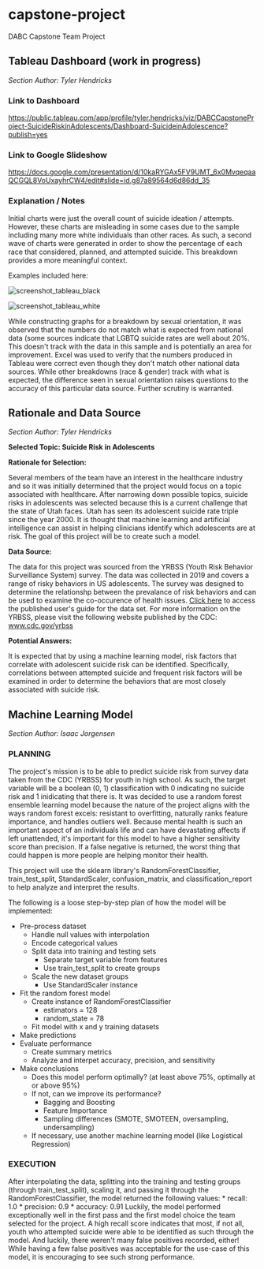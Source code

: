 # capstone-project
DABC Capstone Team Project

## Tableau Dashboard (work in progress)
*Section Author: Tyler Hendricks*

### Link to Dashboard
https://public.tableau.com/app/profile/tyler.hendricks/viz/DABCCapstoneProject-SuicideRiskinAdolescents/Dashboard-SuicideinAdolescence?publish=yes

### Link to Google Slideshow
https://docs.google.com/presentation/d/10kaRYGAx5FV9UMT_6x0MvqeqaaQCGQL8VoUxayhrCW4/edit#slide=id.g87a89564d6d86dd_35

### Explanation / Notes
Initial charts were just the overall count of suicide ideation / attempts. However, these charts are misleading in some cases due to the sample including many more white individuals than other races. As such, a second wave of charts were generated in order to show the percentage of each race that considered, planned, and attempted suicide. This breakdown provides a more meaningful context. 

Examples included here:

![screenshot_tableau_black](https://user-images.githubusercontent.com/104606662/193771890-2a40e3ef-2be1-4376-9450-205271bb30d7.png)

![screenshot_tableau_white](https://user-images.githubusercontent.com/104606662/193771916-da8f969f-fb39-43f0-9a69-73708b016f62.png)

While constructing graphs for a breakdown by sexual orientation, it was observed that the numbers do not match what is expected from national data (some sources indicate that LGBTQ suicide rates are well about 20%. This doesn't track with the data in this sample and is potentially an area for improvement. Excel was used to verify that the numbers produced in Tableau were correct even though they don't match other national data sources. While other breakdowns (race & gender) track with what is expected, the difference seen in sexual orientation raises questions to the accuracy of this particular data source. Further scrutiny is warranted. 


## Rationale and Data Source
*Section Author: Tyler Hendricks*

**Selected Topic: Suicide Risk in Adolescents**

**Rationale for Selection:**

Several members of the team have an interest in the healthcare industry and so it was initially determined that the project would focus on a topic associated with healthcare. After narrowing down possible topics, suicide risks in adolescents was selected because this is a current challenge that the state of Utah faces. Utah has seen its adolescent suicide rate triple since the year 2000. It is thought that machine learning and artificial intelligence can assist in helping clinicians identify which adolescents are at risk. The goal of this project will be to create such a model. 

**Data Source:**

The data for this project was sourced from the YRBSS (Youth Risk Behavior Surveillance System) survey. The data was collected in 2019 and covers a range of risky behaviors in US adolescents. The survey was designed to determine the relationshp between the prevalance of risk behaviors and can be used to examine the co-occurence of health issues. [Click here](https://github.com/tylerah/capstone-project/blob/main/data/2019_National_YRBS_Data_Users_Guide.pdf) to access the published user's guide for the data set. For more information on the YRBSS, please visit the following website published by the CDC: www.cdc.gov/yrbss

**Potential Answers:**

It is expected that by using a machine learning model, risk factors that correlate with adolescent suicide risk can be identified. Specifically, correlations between attempted suicide and frequent risk factors will be examined in order to determine the behaviors that are most closely associated with suicide risk.


## Machine Learning Model
*Section Author: Isaac Jorgensen*

### PLANNING

The project's mission is to be able to predict suicide risk from survey data taken from the CDC (YRBSS) for youth in high school. As such, the target variable will be a boolean (0, 1) classification with 0 indicating no suicide risk and 1 inidicating that there is. It was decided to use a random forest ensemble learning model because the nature of the project aligns with the ways random forest excels: resistant to overfitting, naturally ranks feature importance, and handles outliers well. 
Because mental health is such an important aspect of an individuals life and can have devastating affects if left unattended, it's important for this model to have a higher sensitivity score than precision. If a false negative is returned, the worst thing that could happen is more people are helping monitor their health.

This project will use the sklearn library's RandomForestClassifier, train_test_split, StandardScaler, confusion_matrix, and classification_report to help analyze and interpret the results.

The following is a loose step-by-step plan of how the model will be implemented:
* Pre-process dataset
    * Handle null values with interpolation
    * Encode categorical values
    * Split data into training and testing sets
        * Separate target variable from features
        * Use train_test_split to create groups
    * Scale the new dataset groups
        * Use StandardScaler instance
* Fit the random forest model
    * Create instance of RandomForestClassifier
        * estimators = 128
        * random_state = 78
    * Fit model with x and y training datasets
* Make predictions
* Evaluate performance
    * Create summary metrics
    * Analyze and interpet accuracy, precision, and sensitivity
* Make conclusions
    * Does this model perform optimally? (at least above 75%, optimally at or above 95%)
    * If not, can we improve its performance?
        * Bagging and Boosting
        * Feature Importance
        * Sampling differences (SMOTE, SMOTEEN, oversampling, undersampling)
    * If necessary, use another machine learning model (like Logistical Regression)

### EXECUTION

After interpolating the data, splitting into the training and testing groups (through train_test_split), scaling it, and passing it through the RandomForestClassifier, the model returned the following values:
    * recall: 1.0
    * precision: 0.9
    * accuracy: 0.91
Luckily, the model performed exceptionally well in the first pass and the first model choice the team selected for the project. A high recall score indicates that most, if not all, youth who attempted suicide were able to be identified as such through the model. And luckily, there weren't many false positives recorded, either! While having a few false positives was acceptable for the use-case of this model, it is encouraging to see such strong performance.
